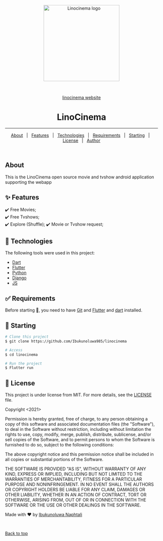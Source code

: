 <div align="center" id="top"> 
  <img src="https://www.linocinema.com/static/images/logo.png" width="250" height="250" alt="Linocinema logo" />

  &#xa0;

  <a href="https://www.linocinema.com/">linocinema website</a>
</div>

<h1 align="center">LinoCinema</h1>

<hr>

<p align="center">
  <a href="#dart-about">About</a> &#xa0; | &#xa0; 
  <a href="#sparkles-features">Features</a> &#xa0; | &#xa0;
  <a href="#rocket-technologies">Technologies</a> &#xa0; | &#xa0;
  <a href="#white_check_mark-requirements">Requirements</a> &#xa0; | &#xa0;
  <a href="#checkered_flag-starting">Starting</a> &#xa0; | &#xa0;
  <a href="#memo-license">License</a> &#xa0; | &#xa0;
  <a href="https://github.com/Ibukunoluwa985" target="_blank">Author</a>
</p>

<br>

## About ##

This is the LinoCinema open source movie and tvshow android application supporting the webapp

## :sparkles: Features ##

:heavy_check_mark: Free Movies;\
:heavy_check_mark: Free Tvshows;\
:heavy_check_mark: Explore (Shuffle);
:heavy_check_mark: Movie or Tvshow request;

## :rocket: Technologies ##

The following tools were used in this project:

- [Dart](https://dart.dev/)
- [Flutter](https://flutter.dev/)
- [Python](https://www.python.org/)
- [Django](https://www.djangoproject.com/)
- [JS](https://www.javascript.com/)

## :white_check_mark: Requirements ##

Before starting :checkered_flag:, you need to have [Git](https://git-scm.com) and [Flutter](https://flutter.dev/) and [dart](https://dart.dev/) installed.

## :checkered_flag: Starting ##

```bash
# Clone this project
$ git clone https://github.com/Ibukunoluwa985/linocinema

# Access
$ cd linocinema

# Run the project
$ Flutter run
```

## :memo: License ##

This project is under license from MIT. For more details, see the [LICENSE](LICENSE.md) file.


Copyright <2021> <LINOCINEMA>

Permission is hereby granted, free of charge, to any person obtaining a copy of this software and associated documentation files (the "Software"), to deal in the Software without restriction, including without limitation the rights to use, copy, modify, merge, publish, distribute, sublicense, and/or sell copies of the Software, and to permit persons to whom the Software is furnished to do so, subject to the following conditions:

The above copyright notice and this permission notice shall be included in all copies or substantial portions of the Software.

THE SOFTWARE IS PROVIDED "AS IS", WITHOUT WARRANTY OF ANY KIND, EXPRESS OR IMPLIED, INCLUDING BUT NOT LIMITED TO THE WARRANTIES OF MERCHANTABILITY, FITNESS FOR A PARTICULAR PURPOSE AND NONINFRINGEMENT. IN NO EVENT SHALL THE AUTHORS OR COPYRIGHT HOLDERS BE LIABLE FOR ANY CLAIM, DAMAGES OR OTHER LIABILITY, WHETHER IN AN ACTION OF CONTRACT, TORT OR OTHERWISE, ARISING FROM, OUT OF OR IN CONNECTION WITH THE SOFTWARE OR THE USE OR OTHER DEALINGS IN THE SOFTWARE.


Made with :heart: by <a href="https://github.com/Ibukunoluwa985" target="_blank">Ibukunoluwa Naphtali</a>

&#xa0;

<a href="#top">Back to top</a>
